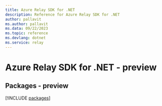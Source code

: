 ```yaml
---
title: Azure Relay SDK for .NET
description: Reference for Azure Relay SDK for .NET
author: pallavit
ms.author: pallavit
ms.data: 09/22/2023
ms.topic: reference
ms.devlang: dotnet
ms.service: relay
---
```

# Azure Relay SDK for .NET - preview
## Packages - preview
[!INCLUDE [packages](relay-index.md)]
